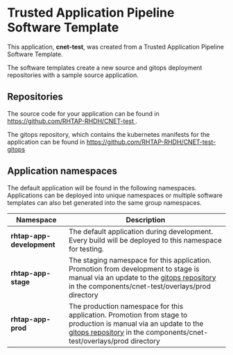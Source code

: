 # Trusted Application Pipeline Software Template

This application, **cnet-test**, was created from a Trusted Application Pipeline Software Template.

The software templates create a new source and gitops deployment repositories with a sample source application. 

## Repositories

The source code for your application can be found in [https://github.com/RHTAP-RHDH/CNET-test ](https://github.com/RHTAP-RHDH/CNET-test ).
 
The gitops repository, which contains the kubernetes manifests for the application can be found in 
[https://github.com/RHTAP-RHDH/CNET-test-gitops ](https://github.com/RHTAP-RHDH/CNET-test-gitops ) 

## Application namespaces 

The default application will be found in the following namespaces. Applications can be deployed into unique namespaces or multiple software templates can also bet generated into the same group namespaces.  

|  Namespace   |  Description   |  
| -------- | -------- |   
| **rhtap-app-development** | The default application during development. Every build will be deployed to this namespace for testing. | 
| **rhtap-app-stage** | The staging namespace for this application. Promotion from development to stage is manual via an update to the [gitops repository](https://github.com/RHTAP-RHDH/CNET-test-gitops ) in the components/cnet-test/overlays/prod directory |  
| **rhtap-app-prod** | The production namespace for this application. Promotion from stage to production is manual via an update to the [gitops repository](https://github.com/RHTAP-RHDH/CNET-test-gitops ) in the components/cnet-test/overlays/prod directory | 